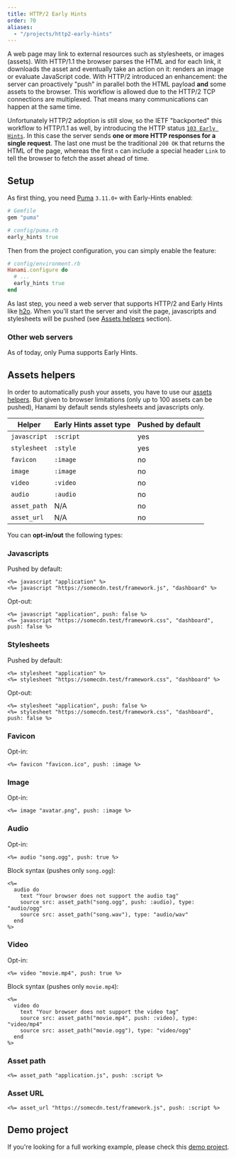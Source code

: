 ```yaml
---
title: HTTP/2 Early Hints
order: 70
aliases:
  - "/projects/http2-early-hints"
---
```


A web page may link to external resources such as stylesheets, or images (assets).
With HTTP/1.1 the browser parses the HTML and for each link, it downloads the asset and eventually take an action on it: renders an image or evaluate JavaScript code.
With HTTP/2 introduced an enhancement: the server can proactively "push" in parallel both the HTML payload **and** some assets to the browser. This workflow is allowed due to the HTTP/2 TCP connections are multiplexed. That means many communications can happen at the same time.

Unfortunately HTTP/2 adoption is still slow, so the IETF "backported" this workflow to HTTP/1.1 as well, by introducing the HTTP status [`103 Early Hints`](https://datatracker.ietf.org/doc/rfc8297/).
In this case the server sends **one or more HTTP responses for a single request**. The last one must be the traditional `200 OK` that returns the HTML of the page, whereas the first `n` can include a special header `Link` to tell the browser to fetch the asset ahead of time.

## Setup

As first thing, you need [Puma](http://puma.io/) `3.11.0+` with Early-Hints enabled:

```ruby
# Gemfile
gem "puma"
```

```ruby
# config/puma.rb
early_hints true
```

Then from the project configuration, you can simply enable the feature:

```ruby
# config/environment.rb
Hanami.configure do
  # ...
  early_hints true
end
```

As last step, you need a web server that supports HTTP/2 and Early Hints like [h2o](https://h2o.examp1e.net/).
When you'll start the server and visit the page, javascripts and stylesheets will be pushed (see [Assets helpers](#assets-helpers) section).

### Other web servers

As of today, only Puma supports Early Hints.

## Assets helpers

In order to automatically push your assets, you have to use our [assets helpers](/helpers/assets).
But given to browser limitations (only up to 100 assets can be pushed), Hanami by default sends stylesheets and javascripts only.

<table class="table table-bordered">
  <thead>
    <tr>
      <th>Helper</th>
      <th>Early Hints asset type</th>
      <th>Pushed by default</th>
    </tr>
  </thead>
  <tbody>
    <tr>
      <td><code>javascript</code></td>
      <td><code>:script</code></td>
      <td>yes</td>
    </tr>
    <tr>
      <td><code>stylesheet</code></td>
      <td><code>:style</code></td>
      <td>yes</td>
    </tr>
    <tr>
      <td><code>favicon</code></td>
      <td><code>:image</code></td>
      <td>no</td>
    </tr>
    <tr>
      <td><code>image</code></td>
      <td><code>:image</code></td>
      <td>no</td>
    </tr>
    <tr>
      <td><code>video</code></td>
      <td><code>:video</code></td>
      <td>no</td>
    </tr>
    <tr>
      <td><code>audio</code></td>
      <td><code>:audio</code></td>
      <td>no</td>
    </tr>
    <tr>
      <td><code>asset_path</code></td>
      <td>N/A</td>
      <td>no</td>
    </tr>
    <tr>
      <td><code>asset_url</code></td>
      <td>N/A</td>
      <td>no</td>
    </tr>
  </tbody>
</table>

You can **opt-in/out** the following types:

### Javascripts

Pushed by default:

```erb
<%= javascript "application" %>
<%= javascript "https://somecdn.test/framework.js", "dashboard" %>
```

Opt-out:

```erb
<%= javascript "application", push: false %>
<%= javascript "https://somecdn.test/framework.css", "dashboard", push: false %>
```

### Stylesheets

Pushed by default:

```erb
<%= stylesheet "application" %>
<%= stylesheet "https://somecdn.test/framework.css", "dashboard" %>
```

Opt-out:

```erb
<%= stylesheet "application", push: false %>
<%= stylesheet "https://somecdn.test/framework.css", "dashboard", push: false %>
```

### Favicon

Opt-in:

```erb
<%= favicon "favicon.ico", push: :image %>
```

### Image

Opt-in:

```erb
<%= image "avatar.png", push: :image %>
```

### Audio

Opt-in:

```erb
<%= audio "song.ogg", push: true %>
```

Block syntax (pushes only `song.ogg`):

```erb
<%=
  audio do
    text "Your browser does not support the audio tag"
    source src: asset_path("song.ogg", push: :audio), type: "audio/ogg"
    source src: asset_path("song.wav"), type: "audio/wav"
  end
%>
```

### Video

Opt-in:

```erb
<%= video "movie.mp4", push: true %>
```

Block syntax (pushes only `movie.mp4`):

```erb
<%=
  video do
    text "Your browser does not support the video tag"
    source src: asset_path("movie.mp4", push: :video), type: "video/mp4"
    source src: asset_path("movie.ogg"), type: "video/ogg"
  end
%>
```

### Asset path

```erb
<%= asset_path "application.js", push: :script %>
```

### Asset URL

```erb
<%= asset_url "https://somecdn.test/framework.js", push: :script %>
```

## Demo project

If you're looking for a full working example, please check this [demo project](https://github.com/jodosha/hall_of_fame).
